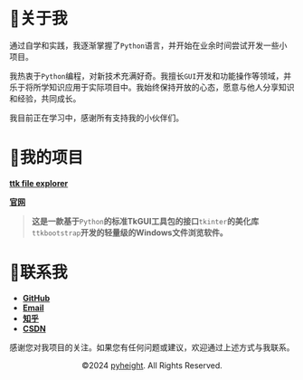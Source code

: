 
# 👋关于我

通过自学和实践，我逐渐掌握了`Python`语言，并开始在业余时间尝试开发一些小项目。

我热衷于`Python`编程，对新技术充满好奇。我擅长`GUI`开发和功能操作等领域，并乐于将所学知识应用于实际项目中。我始终保持开放的心态，愿意与他人分享知识和经验，共同成长。

我目前正在学习中，感谢所有支持我的小伙伴们。

# 👀我的项目

[**ttk file explorer**](https://github.com/pyheight/ttk-file-explorer/)

[**官网**](https://pyheight.github.io/ttk-file-explorer/)

> **这是一款基于**`Python`**的标准TkGUI工具包的接口**`tkinter`**的美化库**`ttkbootstrap`**开发的轻量级的Windows文件浏览软件。**

# 🌱联系我

- [**GitHub**](https://github.com/pyheight)
- [**Email**](mailto:276581780@qq.com)
- [**知乎**](https://www.zhihu.com/people/height-8)
- [**CSDN**](https://blog.csdn.net/2302_82330415)

感谢您对我项目的关注。如果您有任何问题或建议，欢迎通过上述方式与我联系。

<p align="center">©2024 <a href="https://github.com/pyheight">pyheight</a>. All Rights Reserved.</p>
